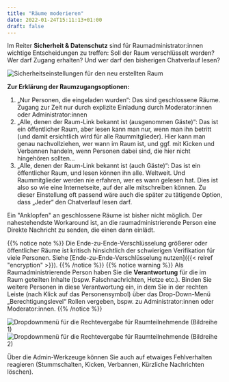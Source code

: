 ```yaml
---
title: "Räume moderieren"
date: 2022-01-24T15:11:13+01:00
draft: false
---
```


Im Reiter **Sicherheit & Datenschutz** sind für Raumadministrator:innen wichtige Entscheidungen zu treffen: Soll der Raum verschlüsselt werden? Wer darf Zugang erhalten? Und wer darf den bisherigen Chatverlauf lesen?

![Sicherheitseinstellungen für den neu erstellten Raum](/images/05_Rooms_de.png)

**Zur Erklärung der Raumzugangsoptionen:**

1. „Nur Personen, die eingeladen wurden“: Das sind geschlossene Räume. Zugang zur Zeit nur durch explizite Einladung durch Moderator:innen oder Administrator:innen
2. „Alle, denen der Raum-Link bekannt ist (ausgenommen Gäste)“: Das ist ein öffentlicher Raum, aber lesen kann man nur, wenn man ihn betritt (und damit ersichtlich wird für alle Raummitglieder). Hier kann man genau nachvollziehen, wer wann im Raum ist, und ggf. mit Kicken und Verbannen handeln, wenn Personen dabei sind, die hier nicht hingehören sollten...
3. „Alle, denen der Raum-Link bekannt ist (auch Gäste)“: Das ist ein öffentlicher Raum, und lesen können ihn alle. Weltweit. Und Raummitglieder werden nie erfahren, wer es wann gelesen hat. Dies ist also so wie eine Internetseite, auf der alle mitschreiben können. Zu dieser Einstellung oft passend wäre auch die später zu tätigende Option, dass „Jeder“ den Chatverlauf lesen darf.

Ein "Anklopfen" an geschlossene Räume ist bisher nicht möglich. Der nahestehendste Workaround ist, an die raumadministrierende Person eine Direkte Nachricht zu senden, die einen dann einlädt.

{{% notice note %}}
Die Ende-zu-Ende-Verschlüsselung größerer oder öffentlicher Räume ist kritisch hinsichtlich der schwierigen Verifikation für viele Personen. Siehe [Ende-zu-Ende-Verschlüsselung nutzen]({{< relref "encryption" >}}).
{{% /notice %}}
{{% notice warning %}}
Als Raumadministrierende Person haben Sie die **Verantwortung** für die im Raum geteilten Inhalte (bspw. Falschnachrichten, Hetze etc.). Binden Sie weitere Personen in diese Verantwortung ein, in dem Sie in der rechten Leiste (nach Klick auf das Personensymbol) über das Drop-Down-Menü „Berechtigungslevel“ Rollen vergeben, bspw. zu Administrator:innen oder Moderator:innen.
{{% /notice %}}

![Dropdownmenü für die Rechtevergabe für Raumteilnehmende (Bildreihe 1)](/images/06_Users-Permissions-1_de.png)
![Dropdownmenü für die Rechtevergabe für Raumteilnehmende (Bildreihe 2)](/images/06_Users-Permissions-2_de.png)

Über die Admin-Werkzeuge können Sie auch auf etwaiges Fehlverhalten reagieren (Stummschalten, Kicken, Verbannen, Kürzliche Nachrichten löschen).